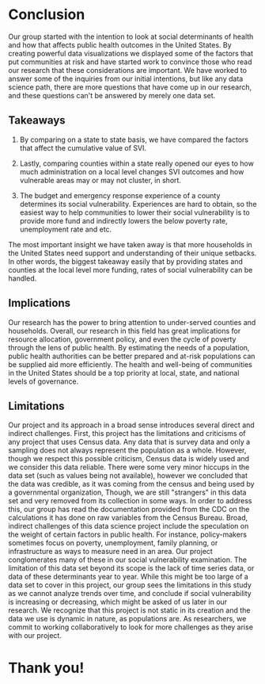 # Conclusion

Our group started with the intention to look at social determinants of health and how that affects public health outcomes in the United States. By creating powerful data visualizations we displayed some of the factors that put communities at risk and have started work to convince those who read our research that these considerations are important. We have worked to answer some of the inquiries from our initial intentions, but like any data science path, there are more questions that have come up in our research, and these questions can't be answered by merely one data set. 

## Takeaways
1. By comparing on a state to state basis, we have compared the factors that affect the cumulative value of SVI.

2. Lastly, comparing counties within a state really opened our eyes to how much administration on a local level changes SVI outcomes and how vulnerable areas may or may not cluster, in short.

3. The budget and emergency response experience of a county determines its social vulnerability. Experiences are hard to obtain, so the easiest way to help communities to lower their social vulnerability is to provide more fund and indirectly lowers the below poverty rate, unemployment rate and etc.

The most important insight we have taken away is that more households in the United States need support and understanding of their unique setbacks. In other words, the biggest takeaway easily that by providing states and counties at the local level more funding, rates of social vulnerability can be handled.


## Implications
Our research has the power to bring attention to under-served counties and households. Overall, our research in this field has great implications for resource allocation, government policy, and even the cycle of poverty through the lens of public health. By estimating the needs of a population, public health authorities can be better prepared and at-risk populations can be supplied aid more efficiently. The health and well-being of communities in the United States should be a top priority at local, state, and national levels of governance.

## Limitations

Our project and its approach in a broad sense introduces several direct and indirect challenges. First, this project has the limitations and criticisms of any project that uses Census data. Any data that is survey data and only a sampling does not always represent the population as a whole. However, though we respect this possible criticism, Census data is widely used and we consider this data reliable. There were some very minor hiccups in the data set (such as values being not available), however we concluded that the data was credible, as it was coming from the census and being used by a governmental organization, Though, we are still "strangers" in this data set and very removed from its collection in some ways. In order to address this, our group has read the documentation provided from the CDC on the calculations it has done on raw variables from the Census Bureau. Broad, indirect challenges of this data science project include the speculation on the weight of certain factors in public health. For instance, policy-makers sometimes focus on poverty, unemployment, family planning, or infrastructure as ways to measure need in an area. Our project conglomerates many of these in our social vulnerability examination. The limitation of this data set beyond its scope is the lack of time series data, or data of these determinants year to year. While this might be too large of a data set to cover in this project, our group sees the limitations in this study as we cannot analyze trends over time, and conclude if social vulnerability is increasing or decreasing, which might be asked of us later in our research. We recognize that this project is not static in its creation and the data we use is dynamic in nature, as populations are. As researchers, we commit to working collaboratively to look for more challenges as they arise with our project.

# Thank you!

